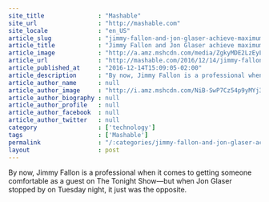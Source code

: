 ```yaml
---
site_title               : "Mashable"
site_url                 : "http://mashable.com"
site_locale              : "en_US"
article_slug             : "jimmy-fallon-and-jon-glaser-achieve-maximum-comfort-with-the-help-of-bizarre-hoodies"
article_title            : "Jimmy Fallon and Jon Glaser achieve maximum comfort with the help of bizarre hoodies"
article_image            : "http://a.amz.mshcdn.com/media/ZgkyMDE2LzEyLzE0L2FkL2UyZWRhYzRjYTE5YzRlZWQ5NDJlZGE0OWRhYzNlOTllLjMwZTAyLmpwZwpwCXRodW1iCTEyMDB4NjMwCmUJanBn/02c38931/608/e2edac4c-a19c-4eed-942e-da49dac3e99e.jpg"
article_url              : "http://mashable.com/2016/12/14/jimmy-fallon-and-jon-glaser-relax/"
article_published_at     : "2016-12-14T15:09:05-02:00"
article_description      : "By now, Jimmy Fallon is a professional when it comes to getting someone comfortable as a guest on The Tonight Show—but when Jon Glaser stopped by on Tuesday night, it just was the opposite."
article_author_name      : null
article_author_image     : "http://i.amz.mshcdn.com/NiB-SwP7Cz54p9yMYj37q1iVavU=/90x90/2016%2F09%2F16%2Fe7%2Fhttpsd2mhye01h4nj2n.cloudfront.netmediaZgkyMDE1LzEx.0f9e7.jpg"
article_author_biography : null
article_author_profile   : null
article_author_facebook  : null
article_author_twitter   : null
category                 : ['technology']
tags                     : ['Mashable']
permalink                : "/:categories/jimmy-fallon-and-jon-glaser-achieve-maximum-comfort-with-the-help-of-bizarre-hoodies/"
layout                   : post
---
```


By now, Jimmy Fallon is a professional when it comes to getting someone comfortable as a guest on The Tonight Show—but when Jon Glaser stopped by on Tuesday night, it just was the opposite.
